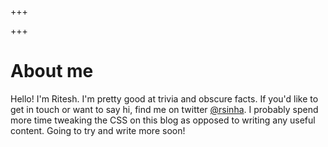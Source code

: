 +++

+++

# About me 

Hello! I'm Ritesh. I'm pretty good at trivia and obscure facts. If you'd like to get in touch or want to say hi, find me on twitter [@rsinha](https://twitter.com/rsinha). I probably spend more time tweaking the CSS on this blog as opposed to writing any useful content. Going to try and write more soon!
